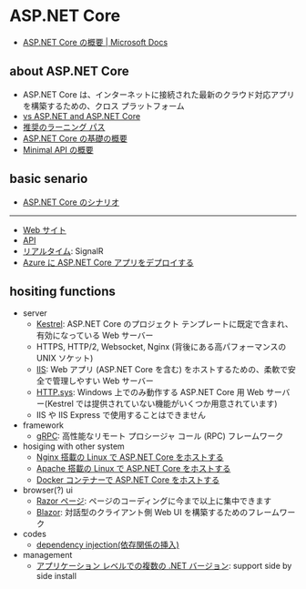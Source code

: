 # ASP.NET Core

- [ASP\.NET Core の概要 \| Microsoft Docs](https://docs.microsoft.com/ja-jp/aspnet/core/introduction-to-aspnet-core?view=aspnetcore-6.0)

## about ASP.NET Core

- ASP.NET Core は、インターネットに接続された最新のクラウド対応アプリを構築するための、クロス プラットフォーム
- [vs ASP\.NET and ASP\.NET Core](./vsAspnet.md)
- [推奨のラーニング パス](https://docs.microsoft.com/ja-jp/aspnet/core/introduction-to-aspnet-core?view=aspnetcore-6.0#recommended-learning-path)
- [ASP\.NET Core の基礎の概要](https://docs.microsoft.com/ja-jp/aspnet/core/fundamentals/?view=aspnetcore-6.0&tabs=windows)
- [Minimal API の概要](https://docs.microsoft.com/ja-jp/aspnet/core/fundamentals/minimal-apis?view=aspnetcore-6.0)

## basic senario

- [ASP\.NET Core のシナリオ](https://docs.microsoft.com/ja-jp/aspnet/core/fundamentals/choose-aspnet-framework?view=aspnetcore-6.0#aspnet-core-scenarios)

---

- [Web サイト](https://docs.microsoft.com/ja-jp/aspnet/core/tutorials/first-mvc-app/start-mvc?view=aspnetcore-6.0&tabs=visual-studio)
- [API](https://docs.microsoft.com/ja-jp/aspnet/core/tutorials/first-web-api?view=aspnetcore-6.0&tabs=visual-studio)
- [リアルタイム](https://docs.microsoft.com/ja-jp/aspnet/core/signalr/introduction?view=aspnetcore-6.0): SignalR
- [Azure に ASP.NET Core アプリをデプロイする](https://docs.microsoft.com/ja-jp/azure/app-service/quickstart-dotnetcore?tabs=net60&pivots=development-environment-vs)

## hositing functions

- server
  - [Kestrel](https://docs.microsoft.com/ja-jp/aspnet/core/fundamentals/servers/kestrel?view=aspnetcore-6.0): ASP.NET Core のプロジェクト テンプレートに既定で含まれ、有効になっている Web サーバー
  - HTTPS, HTTP/2, Websocket, Nginx (背後にある高パフォーマンスの UNIX ソケット)
  - [IIS](https://docs.microsoft.com/ja-jp/aspnet/core/host-and-deploy/iis/?view=aspnetcore-6.0): Web アプリ (ASP.NET Core を含む) をホストするための、柔軟で安全で管理しやすい Web サーバー
  - [HTTP\.sys](https://docs.microsoft.com/ja-jp/aspnet/core/fundamentals/servers/httpsys?view=aspnetcore-6.0): Windows 上でのみ動作する ASP.NET Core 用 Web サーバー(Kestrel では提供されていない機能がいくつか用意されています)
  - IIS や IIS Express で使用することはできません
- framework
  - [gRPC](https://docs.microsoft.com/ja-jp/aspnet/core/grpc/?view=aspnetcore-6.0): 高性能なリモート プロシージャ コール (RPC) フレームワーク
- hosiging with other system
  - [Nginx 搭載の Linux で ASP\.NET Core をホストする](https://docs.microsoft.com/ja-jp/aspnet/core/host-and-deploy/linux-nginx?view=aspnetcore-6.0)
  - [Apache 搭載の Linux で ASP\.NET Core をホストする](https://docs.microsoft.com/ja-jp/aspnet/core/host-and-deploy/linux-apache?view=aspnetcore-6.0)
  - [Docker コンテナーで ASP\.NET Core をホストする](https://docs.microsoft.com/ja-jp/aspnet/core/host-and-deploy/docker/?view=aspnetcore-6.0)
- browser(?) ui
  - [Razor ページ](https://docs.microsoft.com/ja-jp/aspnet/core/razor-pages/?view=aspnetcore-6.0&tabs=visual-studio): ページのコーディングに今まで以上に集中できます
  - [Blazor](https://docs.microsoft.com/ja-jp/aspnet/core/blazor/?view=aspnetcore-6.0): 対話型のクライアント側 Web UI を構築するためのフレームワーク
- codes
  - [dependency injection(依存関係の挿入)](https://docs.microsoft.com/ja-jp/aspnet/core/fundamentals/dependency-injection?view=aspnetcore-6.0)
- management
  - [アプリケーション レベルでの複数の \.NET バージョン](https://docs.microsoft.com/ja-jp/dotnet/standard/choosing-core-framework-server#side-by-side-net-versions-per-application-level): support side by side install
